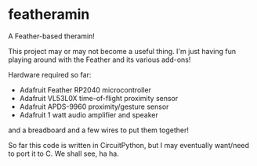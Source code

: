 # featheramin
A Feather-based theramin!

This project may or may not become a useful thing. I'm just having fun playing around with the Feather and its various add-ons!

Hardware required so far:
 * Adafruit Feather RP2040 microcontroller
 * Adafruit VL53L0X time-of-flight proximity sensor
 * Adafruit APDS-9960 proximity/gesture sensor
 * Adafruit 1 watt audio amplifier and speaker
 
and a breadboard and a few wires to put them together!

So far this code is written in CircuitPython, but I may eventually want/need to port it to C. We shall see, ha ha.

